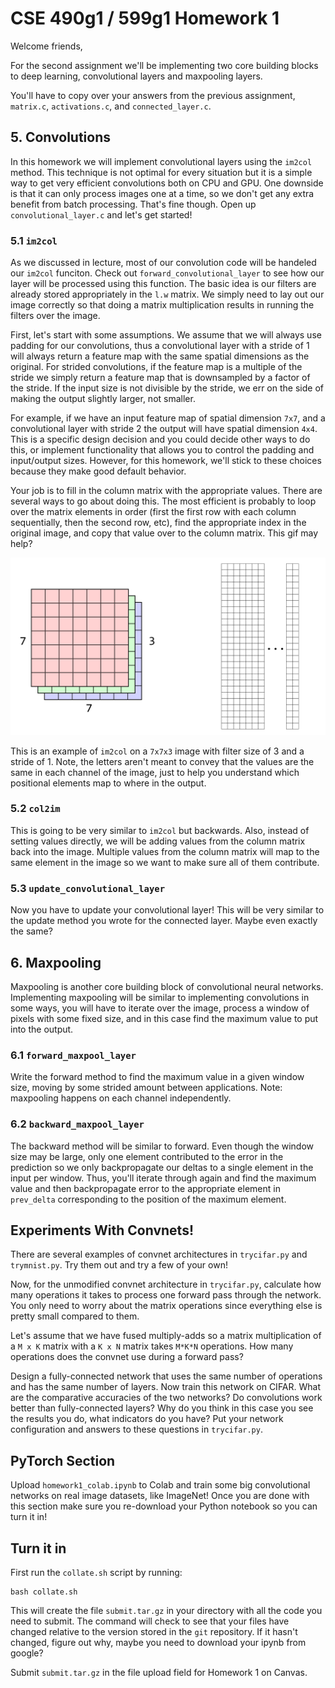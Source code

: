# CSE 490g1 / 599g1 Homework 1 #

Welcome friends,

For the second assignment we'll be implementing two core building blocks to deep learning, convolutional layers and maxpooling layers.

You'll have to copy over your answers from the previous assignment, `matrix.c`, `activations.c`, and `connected_layer.c`.

## 5. Convolutions ##

In this homework we will implement convolutional layers using the `im2col` method. This technique is not optimal for every situation but it is a simple way to get very efficient convolutions both on CPU and GPU. One downside is that it can only process images one at a time, so we don't get any extra benefit from batch processing. That's fine though. Open up `convolutional_layer.c` and let's get started!

### 5.1 `im2col` ###

As we discussed in lecture, most of our convolution code will be handeled our `im2col` funciton. Check out `forward_convolutional_layer` to see how our layer will be processed using this function. The basic idea is our filters are already stored appropriately in the `l.w` matrix. We simply need to lay out our image correctly so that doing a matrix multiplication results in running the filters over the image.

First, let's start with some assumptions. We assume that we will always use padding for our convolutions, thus a convolutional layer with a stride of 1 will always return a feature map with the same spatial dimensions as the original. For strided convolutions, if the feature map is a multiple of the stride we simply return a feature map that is downsampled by a factor of the stride. If the input size is not divisible by the stride, we err on the side of making the output slightly larger, not smaller.

For example, if we have an input feature map of spatial dimension `7x7`, and a convolutional layer with stride 2 the output will have spatial dimension `4x4`. This is a specific design decision and you could decide other ways to do this, or implement functionality that allows you to control the padding and input/output sizes. However, for this homework, we'll stick to these choices because they make good default behavior.

Your job is to fill in the column matrix with the appropriate values. There are several ways to go about doing this. The most efficient is probably to loop over the matrix elements in order (first the first row with each column sequentially, then the second row, etc), find the appropriate index in the original image, and copy that value over to the column matrix. This gif may help?

![im2col example](figs/im2col.gif)

This is an example of `im2col` on a `7x7x3` image with filter size of 3 and a stride of 1. Note, the letters aren't meant to convey that the values are the same in each channel of the image, just to help you understand which positional elements map to where in the output.

### 5.2 `col2im` ###

This is going to be very similar to `im2col` but backwards. Also, instead of setting values directly, we will be adding values from the column matrix back into the image. Multiple values from the column matrix will map to the same element in the image so we want to make sure all of them contribute.

### 5.3 `update_convolutional_layer` ###

Now you have to update your convolutional layer! This will be very similar to the update method you wrote for the connected layer. Maybe even exactly the same?

## 6. Maxpooling ##

Maxpooling is another core building block of convolutional neural networks. Implementing maxpooling will be similar to implementing convolutions in some ways, you will have to iterate over the image, process a window of pixels with some fixed size, and in this case find the maximum value to put into the output.

### 6.1 `forward_maxpool_layer` ###

Write the forward method to find the maximum value in a given window size, moving by some strided amount between applications. Note: maxpooling happens on each channel independently.

### 6.2 `backward_maxpool_layer` ###

The backward method will be similar to forward. Even though the window size may be large, only one element contributed to the error in the prediction so we only backpropagate our deltas to a single element in the input per window. Thus, you'll iterate through again and find the maximum value and then backpropagate error to the appropriate element in `prev_delta` corresponding to the position of the maximum element.

## Experiments With Convnets! ##

There are several examples of convnet architectures in `trycifar.py` and `trymnist.py`. Try them out and try a few of your own!

Now, for the unmodified convnet architecture in `trycifar.py`, calculate how many operations it takes to process one forward pass through the network. You only need to worry about the matrix operations since everything else is pretty small compared to them.

Let's assume that we have fused multiply-adds so a matrix multiplication of a `M x K` matrix with a `K x N` matrix takes `M*K*N` operations. How many operations does the convnet use during a forward pass?

Design a fully-connected network that uses the same number of operations and has the same number of layers. Now train this network on CIFAR. What are the comparative accuracies of the two networks? Do convolutions work better than fully-connected layers? Why do you think in this case you see the results you do, what indicators do you have? Put your network configuration and answers to these questions in `trycifar.py`.

## PyTorch Section ##

Upload `homework1_colab.ipynb` to Colab and train some big convolutional networks on real image datasets, like ImageNet! Once you are done with this section make sure you re-download your Python notebook so you can turn it in!

## Turn it in ##

First run the `collate.sh` script by running:

    bash collate.sh
    
This will create the file `submit.tar.gz` in your directory with all the code you need to submit. The command will check to see that your files have changed relative to the version stored in the `git` repository. If it hasn't changed, figure out why, maybe you need to download your ipynb from google?

Submit `submit.tar.gz` in the file upload field for Homework 1 on Canvas.

